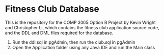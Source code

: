 # Fitness Club Database

This is the repository for the COMP 3005 Option B Project by Kevin Wright and Christopher Li, which
contains the fitness club application source code, and the DDL and DML files required for the database.

1. Run the ddl.sql in pgAdmin, then run the club.sql in pgAdmin
2. Open the Application folder using any Java IDE and run the Main class
